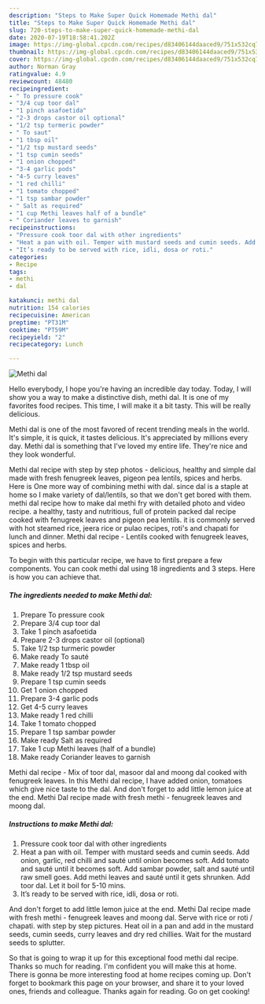 ```yaml
---
description: "Steps to Make Super Quick Homemade Methi dal"
title: "Steps to Make Super Quick Homemade Methi dal"
slug: 720-steps-to-make-super-quick-homemade-methi-dal
date: 2020-07-19T18:58:41.202Z
image: https://img-global.cpcdn.com/recipes/d83406144daaced9/751x532cq70/methi-dal-recipe-main-photo.jpg
thumbnail: https://img-global.cpcdn.com/recipes/d83406144daaced9/751x532cq70/methi-dal-recipe-main-photo.jpg
cover: https://img-global.cpcdn.com/recipes/d83406144daaced9/751x532cq70/methi-dal-recipe-main-photo.jpg
author: Norman Gray
ratingvalue: 4.9
reviewcount: 48480
recipeingredient:
- " To pressure cook"
- "3/4 cup toor dal"
- "1 pinch asafoetida"
- "2-3 drops castor oil optional"
- "1/2 tsp turmeric powder"
- " To saut"
- "1 tbsp oil"
- "1/2 tsp mustard seeds"
- "1 tsp cumin seeds"
- "1 onion chopped"
- "3-4 garlic pods"
- "4-5 curry leaves"
- "1 red chilli"
- "1 tomato chopped"
- "1 tsp sambar powder"
- " Salt as required"
- "1 cup Methi leaves half of a bundle"
- " Coriander leaves to garnish"
recipeinstructions:
- "Pressure cook toor dal with other ingredients"
- "Heat a pan with oil. Temper with mustard seeds and cumin seeds. Add onion, garlic, red chilli and sauté until onion becomes soft. Add tomato and sauté until it becomes soft. Add sambar powder, salt and sauté until raw smell goes. Add methi leaves and sauté until it gets shrunken. Add toor dal. Let it boil for 5-10 mins."
- "It’s ready to be served with rice, idli, dosa or roti."
categories:
- Recipe
tags:
- methi
- dal

katakunci: methi dal 
nutrition: 154 calories
recipecuisine: American
preptime: "PT31M"
cooktime: "PT59M"
recipeyield: "2"
recipecategory: Lunch

---
```



![Methi dal](https://img-global.cpcdn.com/recipes/d83406144daaced9/751x532cq70/methi-dal-recipe-main-photo.jpg)

Hello everybody, I hope you're having an incredible day today. Today, I will show you a way to make a distinctive dish, methi dal. It is one of my favorites food recipes. This time, I will make it a bit tasty. This will be really delicious.

Methi dal is one of the most favored of recent trending meals in the world. It's simple, it is quick, it tastes delicious. It's appreciated by millions every day. Methi dal is something that I've loved my entire life. They're nice and they look wonderful.

Methi dal recipe with step by step photos - delicious, healthy and simple dal made with fresh fenugreek leaves, pigeon pea lentils, spices and herbs. Here is One more way of combining methi with dal. since dal is a staple at home so I make variety of dal/lentils, so that we don&#39;t get bored with them. methi dal recipe how to make dal methi fry with detailed photo and video recipe. a healthy, tasty and nutritious, full of protein packed dal recipe cooked with fenugreek leaves and pigeon pea lentils. it is commonly served with hot steamed rice, jeera rice or pulao recipes, roti&#39;s and chapati for lunch and dinner. Methi dal recipe - Lentils cooked with fenugreek leaves, spices and herbs.


To begin with this particular recipe, we have to first prepare a few components. You can cook methi dal using 18 ingredients and 3 steps. Here is how you can achieve that.

<!--inarticleads1-->

##### The ingredients needed to make Methi dal:

1. Prepare  To pressure cook
1. Prepare 3/4 cup toor dal
1. Take 1 pinch asafoetida
1. Prepare 2-3 drops castor oil (optional)
1. Take 1/2 tsp turmeric powder
1. Make ready  To sauté
1. Make ready 1 tbsp oil
1. Make ready 1/2 tsp mustard seeds
1. Prepare 1 tsp cumin seeds
1. Get 1 onion chopped
1. Prepare 3-4 garlic pods
1. Get 4-5 curry leaves
1. Make ready 1 red chilli
1. Take 1 tomato chopped
1. Prepare 1 tsp sambar powder
1. Make ready  Salt as required
1. Take 1 cup Methi leaves (half of a bundle)
1. Make ready  Coriander leaves to garnish


Methi dal recipe - Mix of toor dal, masoor dal and moong dal cooked with fenugreek leaves. In this Methi dal recipe, I have added onion, tomatoes which give nice taste to the dal. And don&#39;t forget to add little lemon juice at the end. Methi Dal recipe made with fresh methi - fenugreek leaves and moong dal. 

<!--inarticleads2-->

##### Instructions to make Methi dal:

1. Pressure cook toor dal with other ingredients
1. Heat a pan with oil. Temper with mustard seeds and cumin seeds. Add onion, garlic, red chilli and sauté until onion becomes soft. Add tomato and sauté until it becomes soft. Add sambar powder, salt and sauté until raw smell goes. Add methi leaves and sauté until it gets shrunken. Add toor dal. Let it boil for 5-10 mins.
1. It’s ready to be served with rice, idli, dosa or roti.


And don&#39;t forget to add little lemon juice at the end. Methi Dal recipe made with fresh methi - fenugreek leaves and moong dal. Serve with rice or roti / chapati. with step by step pictures. Heat oil in a pan and add in the mustard seeds, cumin seeds, curry leaves and dry red chillies. Wait for the mustard seeds to splutter. 

So that is going to wrap it up for this exceptional food methi dal recipe. Thanks so much for reading. I'm confident you will make this at home. There is gonna be more interesting food at home recipes coming up. Don't forget to bookmark this page on your browser, and share it to your loved ones, friends and colleague. Thanks again for reading. Go on get cooking!
